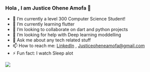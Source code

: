 ### Hola , I am Justice Ohene Amofa 👋

 - 🔭 I’m currently a level 300 Computer Science Student!
 - 🌱 I’m currently learning flutter
 - 👯 I’m looking to collaborate on dart and python projects
 - 🤔 I’m looking for help with Deep learning moddelling
 - 💬 Ask me about any tech related stuff
 - 📫 How to reach me:  [LinkedIn](https://www.linkedin.com/in/justice-ohene-amofa-349b44173/)  ,  Justiceoheneamofa@gmail.com
 - ⚡ Fun fact: I watch Sleep alot



<img src = "https://github-readme-stats.vercel.app/api?username=Joamofa1&&show_icons=true&title_color=ffffff&icon_color=bb2acf&text_color=daf7dc&bg_color=151515 ">
